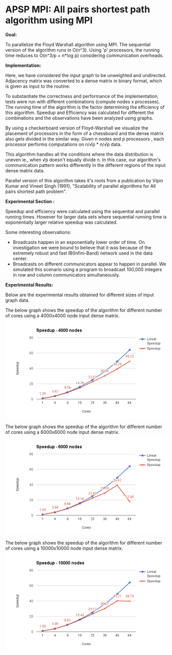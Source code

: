 APSP MPI: All pairs shortest path algorithm using MPI
=======

**Goal:**

To parallelize the Floyd Warshall algorithm using MPI. The sequential version of the algorithm runs in O(n^3). Using 'p' processors, the running time reduces to O(n^3/p + n*log p) considering communication overheads.

**Implementation:**

 Here, we have considered the input graph to be unweighted and undirected. Adjacency matrix was converted to a dense matrix in binary format, which is given as input to the routine. 

To substantiate the correctness and performance of the implementation, tests were run with different combinations (compute nodes x processes). The running time of the algorithm is the factor determining the efficiency of this algorithm. Speedup and Efficiency was calculated for different the combinations and the observations have been analyzed using graphs.

By using a checkerboard version of Floyd-Warshall we visualize the placement of processors in the form of a chessboard and  the dense matrix also gets divided in the similar way. Given n nodes and p processors , each processor performs computations on n/√p * n/√p data.

This algorithm handles all the conditions where the data distribution is uneven ie., when √p doesn't equally divide n. In this case, our algorithm's communication pattern works differently in the different regions of the input dense matrix data.

Parallel version of this algorithm takes it's roots from a publication by Vipin Kumar and Vineet Singh (1991), "Scalability of parallel algorithms for All pairs shortest path problem".

**Experimental Section :**

Speedup and efficiency were calculated using the sequential and parallel running times. However for larger data sets where sequential running time is exponentially larger relative speedup was calculated.

Some interesting observations:
* Broadcasts happen in an exponentially lower order of time. On investigation we were bound to believe that it was because of the  extremely robust and fast IB(Infini-Band) network used in the data center.
* Broadcasts on different communicators appear to happen in parallel. We simulated this scenario using a program to broadcast 100,000 integers in row and column communicators simultaneously.


**Experimental Results:**

Below are the experimental results obtained for different sizes of input graph data.

The below graph shows the speedup of the algorithm for different number of cores using a 4000x4000 node input dense matrix.
![](graphs/4000node.png)

The below graph shows the speedup of the algorithm for different number of cores using a 6000x6000 node input dense matrix.
![](graphs/6000node.png)

The below graph shows the speedup of the algorithm for different number of cores using a 10000x10000 node input dense matrix.
![](graphs/10000node.png)





